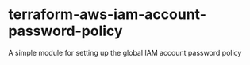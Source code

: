 # terraform-aws-iam-account-password-policy
A simple module for setting up the global IAM account password policy
